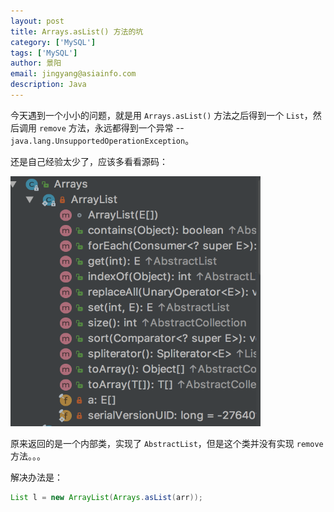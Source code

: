 ```yaml
---
layout: post
title: Arrays.asList() 方法的坑
category: ['MySQL']
tags: ['MySQL']
author: 景阳
email: jingyang@asiainfo.com
description: Java
---
```


今天遇到一个小小的问题，就是用 `Arrays.asList()` 方法之后得到一个 `List`，然后调用 `remove` 方法，永远都得到一个异常 -- `java.lang.UnsupportedOperationException`。

还是自己经验太少了，应该多看看源码：

<img src="../assets/img/array.png" width="400" height="400" alt="图片名称"/>


原来返回的是一个内部类，实现了 `AbstractList`，但是这个类并没有实现 `remove` 方法。。。

解决办法是：

```java
List l = new ArrayList(Arrays.asList(arr));
```
